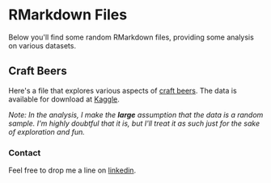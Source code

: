 
# RMarkdown Files

Below you'll find some random RMarkdown files, providing some analysis on various datasets.

## Craft Beers

Here's a file that explores various aspects of [craft beers](Beer_Analysis.html).  The data is available for download at [Kaggle](https://www.kaggle.com/nickhould/craft-cans).  

_Note: In the analysis, I make the **large** assumption that the data is a random sample. I'm highly doubtful that it is, but I'll treat it as such just for the sake of exploration and fun._


### Contact

Feel free to drop me a line on [linkedin](https://www.linkedin.com/in/william-raikes-81508448).

